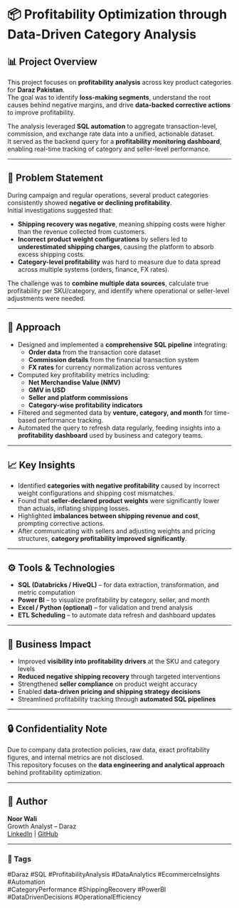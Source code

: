 # 📦 Profitability Optimization through Data-Driven Category Analysis

## 📊 Project Overview

This project focuses on **profitability analysis** across key product categories for **Daraz Pakistan**.  
The goal was to identify **loss-making segments**, understand the root causes behind negative margins, and drive **data-backed corrective actions** to improve profitability.

The analysis leveraged **SQL automation** to aggregate transaction-level, commission, and exchange rate data into a unified, actionable dataset.  
It served as the backend query for a **profitability monitoring dashboard**, enabling real-time tracking of category and seller-level performance.

---

## 🧩 Problem Statement

During campaign and regular operations, several product categories consistently showed **negative or declining profitability**.  
Initial investigations suggested that:
- **Shipping recovery was negative**, meaning shipping costs were higher than the revenue collected from customers.
- **Incorrect product weight configurations** by sellers led to **underestimated shipping charges**, causing the platform to absorb excess shipping costs.
- **Category-level profitability** was hard to measure due to data spread across multiple systems (orders, finance, FX rates).

The challenge was to **combine multiple data sources**, calculate true profitability per SKU/category, and identify where operational or seller-level adjustments were needed.

---

## 🧠 Approach

- Designed and implemented a **comprehensive SQL pipeline** integrating:
  - **Order data** from the transaction core dataset  
  - **Commission details** from the financial transaction system  
  - **FX rates** for currency normalization across ventures  
- Computed key profitability metrics including:
  - **Net Merchandise Value (NMV)**  
  - **GMV in USD**  
  - **Seller and platform commissions**  
  - **Category-wise profitability indicators**
- Filtered and segmented data by **venture, category, and month** for time-based performance tracking.
- Automated the query to refresh data regularly, feeding insights into a **profitability dashboard** used by business and category teams.

---

## 📈 Key Insights

- Identified **categories with negative profitability** caused by incorrect weight configurations and shipping cost mismatches.  
- Found that **seller-declared product weights** were significantly lower than actuals, inflating shipping losses.  
- Highlighted **imbalances between shipping revenue and cost**, prompting corrective actions.
- After communicating with sellers and adjusting weights and pricing structures, **category profitability improved significantly**.

---

## ⚙️ Tools & Technologies

- **SQL (Databricks / HiveQL)** – for data extraction, transformation, and metric computation  
- **Power BI** – to visualize profitability by category, seller, and month  
- **Excel / Python (optional)** – for validation and trend analysis  
- **ETL Scheduling** – to automate data refresh and dashboard updates  

---

## 🚀 Business Impact

- Improved **visibility into profitability drivers** at the SKU and category levels  
- **Reduced negative shipping recovery** through targeted interventions  
- Strengthened **seller compliance** on product weight accuracy  
- Enabled **data-driven pricing and shipping strategy decisions**  
- Streamlined profitability tracking through **automated SQL pipelines**

---

## 🔒 Confidentiality Note

Due to company data protection policies, raw data, exact profitability figures, and internal metrics are not disclosed.  
This repository focuses on the **data engineering and analytical approach** behind profitability optimization.

---

## 👤 Author

**Noor Wali**  
Growth Analyst – Daraz  
[LinkedIn](https://www.linkedin.com/in/noor-wali-9ba671175/) | [GitHub](https://github.com/noorw8354)

---

### 🔖 Tags
#Daraz #SQL #ProfitabilityAnalysis #DataAnalytics #EcommerceInsights #Automation  
#CategoryPerformance #ShippingRecovery #PowerBI #DataDrivenDecisions #OperationalEfficiency
